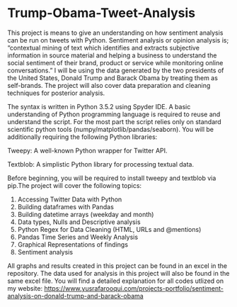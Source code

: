 # Trump-Obama-Tweet-Analysis
This project is means to give an understanding on how sentiment analysis can be run on tweets with Python. Sentiment analysis or opinion analysis is; “contextual mining of text which identifies and extracts subjective information in source material and helping a business to understand the social sentiment of their brand, product or service while monitoring online conversations.” I will be using the data generated by the two presidents of the United States, Donald Trump and Barack Obama by treating them as self-brands. The project will also cover data preparation and cleaning techniques for posterior analysis. 

The syntax is written in Python 3.5.2 using Spyder IDE. A basic understanding of Python programming language is required to reuse and understand the script. For the most part the script relies only on standard scientific python tools (numpy/matplotlib/pandas/seaborn). You will be additionally requiring the following Python libraries:

Tweepy: A well-known Python wrapper for Twitter API.

Textblob: A simplistic Python library for processing textual data. 

Before beginning, you will be required to install tweepy and textblob via pip.The project will cover the following topics:
1. Accessing Twitter Data with Python
2. Building dataframes with Pandas
3. Building datetime arrays (weekday and month)
4. Data types, Nulls and Descriptive analysis
5. Python Regex for Data Cleaning (HTML, URLs and @mentions)
6. Pandas Time Series and Weekly Analysis
7. Graphical Representations of findings
8. Sentiment analysis

All graphs and results created in this project can be found in an excel in the repository. The data used for analysis in this project will also be found in the same excel file. You will find a detailed explanation for all codes utlized on my website:
https://www.yusrafarooqui.com/projects-portfolio/sentiment-analysis-on-donald-trump-and-barack-obama
